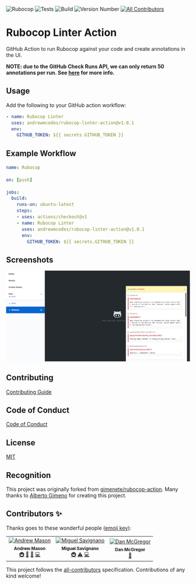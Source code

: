 ![Rubocop](https://github.com/andrewmcodes/rubocop-linter-action/workflows/Rubocop/badge.svg)
![Tests](https://github.com/andrewmcodes/rubocop-linter-action/workflows/Test/badge.svg)
![Build](https://github.com/andrewmcodes/rubocop-linter-action/workflows/Build/badge.svg)
![Version Number](https://img.shields.io/static/v1?label=Version&message=v1.0.1&color=blue)
[![All Contributors](https://img.shields.io/badge/all_contributors-3-orange.svg?style=flat-square)](#contributors)

# Rubocop Linter Action

GitHub Action to run Rubocop against your code and create annotations in the UI.

**NOTE: due to the GitHub Check Runs API, we can only return 50 annotations per run. See [here](https://developer.github.com/v3/checks/runs/#output-object) for more info.**

## Usage

Add the following to your GitHub action workflow:

```yaml
- name: Rubocop Linter
  uses: andrewmcodes/rubocop-linter-action@v1.0.1
  env:
    GITHUB_TOKEN: ${{ secrets.GITHUB_TOKEN }}
```

## Example Workflow

```yaml
name: Rubocop

on: [push]

jobs:
  build:
    runs-on: ubuntu-latest
    steps:
    - uses: actions/checkout@v1
    - name: Rubocop Linter
      uses: andrewmcodes/rubocop-linter-action@v1.0.1
      env:
        GITHUB_TOKEN: ${{ secrets.GITHUB_TOKEN }}
```

## Screenshots

![example GitHub Action UI](screenshots/ui-example.png)

## Contributing

[Contributing Guide](/CONTRIBUTING.md)

## Code of Conduct

[Code of Conduct](/CODE_OF_CONDUCT.md)

## License

[MIT](/LICENSE.md)

## Recognition

This project was originally forked from [gimenete/rubocop-action](https://github.com/gimenete/rubocop-action). Many thanks to [Alberto Gimeno](https://github.com/gimenete) for creating this project.

## Contributors ✨

Thanks goes to these wonderful people ([emoji key](https://allcontributors.org/docs/en/emoji-key)):

<!-- ALL-CONTRIBUTORS-LIST:START - Do not remove or modify this section -->
<!-- prettier-ignore -->
<table>
  <tr>
    <td align="center"><a href="https://www.andrewmason.me/"><img src="https://avatars1.githubusercontent.com/u/18423853?v=4" width="100px;" alt="Andrew Mason"/><br /><sub><b>Andrew Mason</b></sub></a><br /><a href="#infra-andrewmcodes" title="Infrastructure (Hosting, Build-Tools, etc)">🚇</a> <a href="#review-andrewmcodes" title="Reviewed Pull Requests">👀</a> <a href="https://github.com/andrewmcodes/rubocop-linter-action/commits?author=andrewmcodes" title="Documentation">📖</a> <a href="https://github.com/andrewmcodes/rubocop-linter-action/commits?author=andrewmcodes" title="Code">💻</a></td>
    <td align="center"><a href="https://github.com/MiguelSavignano"><img src="https://avatars3.githubusercontent.com/u/6641863?v=4" width="100px;" alt="Miguel Savignano"/><br /><sub><b>Miguel Savignano</b></sub></a><br /><a href="#infra-MiguelSavignano" title="Infrastructure (Hosting, Build-Tools, etc)">🚇</a> <a href="https://github.com/andrewmcodes/rubocop-linter-action/commits?author=MiguelSavignano" title="Tests">⚠️</a> <a href="https://github.com/andrewmcodes/rubocop-linter-action/commits?author=MiguelSavignano" title="Code">💻</a></td>
    <td align="center"><a href="https://github.com/mcgregordan"><img src="https://avatars0.githubusercontent.com/u/17787076?v=4" width="100px;" alt="Dan McGregor"/><br /><sub><b>Dan McGregor</b></sub></a><br /><a href="https://github.com/andrewmcodes/rubocop-linter-action/commits?author=mcgregordan" title="Documentation">📖</a></td>
  </tr>
</table>

<!-- ALL-CONTRIBUTORS-LIST:END -->

This project follows the [all-contributors](https://github.com/all-contributors/all-contributors) specification. Contributions of any kind welcome!

